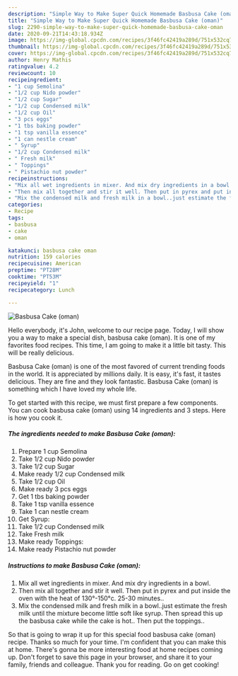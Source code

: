 ```yaml
---
description: "Simple Way to Make Super Quick Homemade Basbusa Cake (oman)"
title: "Simple Way to Make Super Quick Homemade Basbusa Cake (oman)"
slug: 2290-simple-way-to-make-super-quick-homemade-basbusa-cake-oman
date: 2020-09-21T14:43:18.934Z
image: https://img-global.cpcdn.com/recipes/3f46fc42419a289d/751x532cq70/basbusa-cake-oman-recipe-main-photo.jpg
thumbnail: https://img-global.cpcdn.com/recipes/3f46fc42419a289d/751x532cq70/basbusa-cake-oman-recipe-main-photo.jpg
cover: https://img-global.cpcdn.com/recipes/3f46fc42419a289d/751x532cq70/basbusa-cake-oman-recipe-main-photo.jpg
author: Henry Mathis
ratingvalue: 4.2
reviewcount: 10
recipeingredient:
- "1 cup Semolina"
- "1/2 cup Nido powder"
- "1/2 cup Sugar"
- "1/2 cup Condensed milk"
- "1/2 cup Oil"
- "3 pcs eggs"
- "1 tbs baking powder"
- "1 tsp vanilla essence"
- "1 can nestle cream"
- " Syrup"
- "1/2 cup Condensed milk"
- " Fresh milk"
- " Toppings"
- " Pistachio nut powder"
recipeinstructions:
- "Mix all wet ingredients in mixer. And mix dry ingredients in a bowl."
- "Then mix all together and stir it well. Then put in pyrex and put inside the oven with the heat of 130°-150°c. 25-30 minutes.."
- "Mix the condensed milk and fresh milk in a bowl..just estimate the fresh milk until the mixture become little soft like syrup. Then spread this up the basbusa cake while the cake is hot.. Then put the toppings.."
categories:
- Recipe
tags:
- basbusa
- cake
- oman

katakunci: basbusa cake oman 
nutrition: 159 calories
recipecuisine: American
preptime: "PT28M"
cooktime: "PT53M"
recipeyield: "1"
recipecategory: Lunch

---
```



![Basbusa Cake (oman)](https://img-global.cpcdn.com/recipes/3f46fc42419a289d/751x532cq70/basbusa-cake-oman-recipe-main-photo.jpg)

Hello everybody, it's John, welcome to our recipe page. Today, I will show you a way to make a special dish, basbusa cake (oman). It is one of my favorites food recipes. This time, I am going to make it a little bit tasty. This will be really delicious.

Basbusa Cake (oman) is one of the most favored of current trending foods in the world. It is appreciated by millions daily. It is easy, it's fast, it tastes delicious. They are fine and they look fantastic. Basbusa Cake (oman) is something which I have loved my whole life.




To get started with this recipe, we must first prepare a few components. You can cook basbusa cake (oman) using 14 ingredients and 3 steps. Here is how you cook it.

<!--inarticleads1-->

##### The ingredients needed to make Basbusa Cake (oman):

1. Prepare 1 cup Semolina
1. Take 1/2 cup Nido powder
1. Take 1/2 cup Sugar
1. Make ready 1/2 cup Condensed milk
1. Take 1/2 cup Oil
1. Make ready 3 pcs eggs
1. Get 1 tbs baking powder
1. Take 1 tsp vanilla essence
1. Take 1 can nestle cream
1. Get  Syrup:
1. Take 1/2 cup Condensed milk
1. Take  Fresh milk
1. Make ready  Toppings:
1. Make ready  Pistachio nut powder




<!--inarticleads2-->

##### Instructions to make Basbusa Cake (oman):

1. Mix all wet ingredients in mixer. And mix dry ingredients in a bowl.
1. Then mix all together and stir it well. Then put in pyrex and put inside the oven with the heat of 130°-150°c. 25-30 minutes..
1. Mix the condensed milk and fresh milk in a bowl..just estimate the fresh milk until the mixture become little soft like syrup. Then spread this up the basbusa cake while the cake is hot.. Then put the toppings..




So that is going to wrap it up for this special food basbusa cake (oman) recipe. Thanks so much for your time. I'm confident that you can make this at home. There's gonna be more interesting food at home recipes coming up. Don't forget to save this page in your browser, and share it to your family, friends and colleague. Thank you for reading. Go on get cooking!
